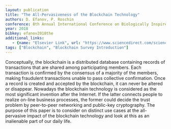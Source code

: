 ```yaml
---
layout: publication
title: "The All-Pervasiveness of the Blockchain Technology"
authors: D. Efanov, P. Roschin
conference: 8th Annual International Conference on Biologically Inspired Cognitive Architectures
year: 2018
bibkey: efanov2018the
additional_links:
   - {name: "Elsevier Link", url: "https://www.sciencedirect.com/science/article/pii/S1877050918300206"}
tags: ["Blockchain", "Blockchain Survey Introduction"]
---
```

Conceptually, the blockchain is a distributed database containing records of transactions that are shared among participating members. Each transaction is confirmed by the consensus of a majority of the members, making fraudulent transactions unable to pass collective confirmation. Once a record is created and accepted by the blockchain, it can never be altered or disappear.
Nowadays the blockchain technology is considered as the most significant invention after the Internet. If the latter connects people to realize on-line business processes, the former could decide the trust problem by peer-to-peer networking and public-key cryptography. The purpose of this paper is to consider on distinct use cases at the all-pervasive impact of the blockchain technology and look at this as an inalienable part of our daily life.